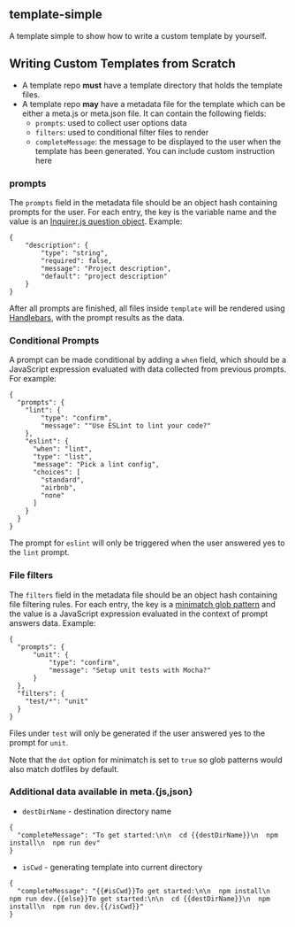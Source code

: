 ## template-simple
A template simple to show how to write a custom template by yourself.

## Writing Custom Templates from Scratch

* A template repo **must** have a template directory that holds the template files.
* A template repo **may** have a metadata file for the template which can be either a meta.js or meta.json file. It can contain the following fields:
    * `prompts`: used to collect user options data
    * `filters`: used to conditional filter files to render
    * `completeMessage`: the message to be displayed to the user when the template has been generated. You can include custom instruction here

### prompts

The `prompts` field in the metadata file should be an object hash containing prompts for the user. For each entry, the key is the variable name and the value is an [Inquirer.js question object](https://github.com/SBoudrias/Inquirer.js/#question). Example:

```
{
    "description": {
        "type": "string",
        "required": false,
        "message": "Project description",
        "default": "project description"
    }
}
```

After all prompts are finished, all files inside `template` will be rendered using [Handlebars](http://handlebarsjs.com/), with the prompt results as the data.

### Conditional Prompts

A prompt can be made conditional by adding a `when` field, which should be a JavaScript expression evaluated with data collected from previous prompts. For example:

```
{
  "prompts": {
    "lint": {
        "type": "confirm",
        "message": ""Use ESLint to lint your code?"
    },
    "eslint": {
      "when": "lint",
      "type": "list",
      "message": "Pick a lint config",
      "choices": [
        "standard",
        "airbnb",
        "none"
      ]
    }
  }
}
```

The prompt for `eslint` will only be triggered when the user answered yes to the `lint` prompt.

### File filters

The `filters` field in the metadata file should be an object hash containing file filtering rules. For each entry, the key is a [minimatch glob pattern](https://github.com/isaacs/minimatch) and the value is a JavaScript expression evaluated in the context of prompt answers data. Example:

```
{
  "prompts": {
      "unit": {
          "type": "confirm",
          "message": "Setup unit tests with Mocha?"
      }
  },  
  "filters": {
    "test/*": "unit"
  }
}
```

Files under `test` will only be generated if the user answered yes to the prompt for `unit`.

Note that the `dot` option for minimatch is set to `true` so glob patterns would also match dotfiles by default.

### Additional data available in meta.{js,json}

* `destDirName` - destination directory name

```
{
  "completeMessage": "To get started:\n\n  cd {{destDirName}}\n  npm install\n  npm run dev"
}
```

* `isCwd` - generating template into current directory

```
{
  "completeMessage": "{{#isCwd}}To get started:\n\n  npm install\n  npm run dev.{{else}}To get started:\n\n  cd {{destDirName}}\n  npm install\n  npm run dev.{{/isCwd}}"
}
```
